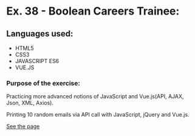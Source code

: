 # Ex. 38 - Boolean Careers Trainee:

## Languages used:

- HTML5
- CSS3
- JAVASCRIPT ES6
- VUE.JS

### Purpose of the exercise:

Practicing more advanced notions of JavaScript and Vue.js(API, AJAX, Json, XML, Axios).

Printing 10 random emails via API call with JavaScript, jQuery and Vue.js.

[See the page](https://francesco-allera.github.io/vue-email-list)
